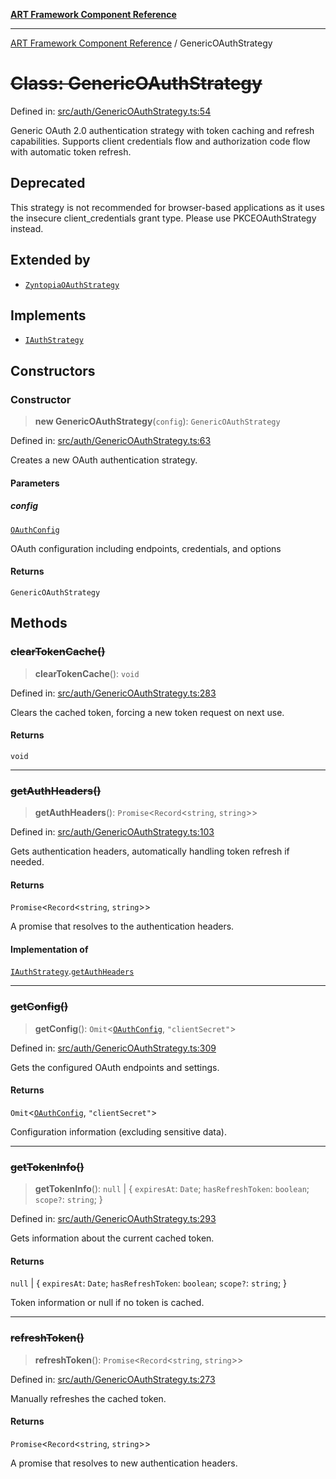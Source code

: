 [**ART Framework Component Reference**](../README.md)

***

[ART Framework Component Reference](../README.md) / GenericOAuthStrategy

# ~~Class: GenericOAuthStrategy~~

Defined in: [src/auth/GenericOAuthStrategy.ts:54](https://github.com/hashangit/ART/blob/389c66e54bc50d9dde33052d28a5a19571a13dbf/src/auth/GenericOAuthStrategy.ts#L54)

Generic OAuth 2.0 authentication strategy with token caching and refresh capabilities.
Supports client credentials flow and authorization code flow with automatic token refresh.

## Deprecated

This strategy is not recommended for browser-based applications as it uses the insecure client_credentials grant type. Please use PKCEOAuthStrategy instead.

## Extended by

- [`ZyntopiaOAuthStrategy`](ZyntopiaOAuthStrategy.md)

## Implements

- [`IAuthStrategy`](../interfaces/IAuthStrategy.md)

## Constructors

### Constructor

> **new GenericOAuthStrategy**(`config`): `GenericOAuthStrategy`

Defined in: [src/auth/GenericOAuthStrategy.ts:63](https://github.com/hashangit/ART/blob/389c66e54bc50d9dde33052d28a5a19571a13dbf/src/auth/GenericOAuthStrategy.ts#L63)

Creates a new OAuth authentication strategy.

#### Parameters

##### config

[`OAuthConfig`](../interfaces/OAuthConfig.md)

OAuth configuration including endpoints, credentials, and options

#### Returns

`GenericOAuthStrategy`

## Methods

### ~~clearTokenCache()~~

> **clearTokenCache**(): `void`

Defined in: [src/auth/GenericOAuthStrategy.ts:283](https://github.com/hashangit/ART/blob/389c66e54bc50d9dde33052d28a5a19571a13dbf/src/auth/GenericOAuthStrategy.ts#L283)

Clears the cached token, forcing a new token request on next use.

#### Returns

`void`

***

### ~~getAuthHeaders()~~

> **getAuthHeaders**(): `Promise`\<`Record`\<`string`, `string`\>\>

Defined in: [src/auth/GenericOAuthStrategy.ts:103](https://github.com/hashangit/ART/blob/389c66e54bc50d9dde33052d28a5a19571a13dbf/src/auth/GenericOAuthStrategy.ts#L103)

Gets authentication headers, automatically handling token refresh if needed.

#### Returns

`Promise`\<`Record`\<`string`, `string`\>\>

A promise that resolves to the authentication headers.

#### Implementation of

[`IAuthStrategy`](../interfaces/IAuthStrategy.md).[`getAuthHeaders`](../interfaces/IAuthStrategy.md#getauthheaders)

***

### ~~getConfig()~~

> **getConfig**(): `Omit`\<[`OAuthConfig`](../interfaces/OAuthConfig.md), `"clientSecret"`\>

Defined in: [src/auth/GenericOAuthStrategy.ts:309](https://github.com/hashangit/ART/blob/389c66e54bc50d9dde33052d28a5a19571a13dbf/src/auth/GenericOAuthStrategy.ts#L309)

Gets the configured OAuth endpoints and settings.

#### Returns

`Omit`\<[`OAuthConfig`](../interfaces/OAuthConfig.md), `"clientSecret"`\>

Configuration information (excluding sensitive data).

***

### ~~getTokenInfo()~~

> **getTokenInfo**(): `null` \| \{ `expiresAt`: `Date`; `hasRefreshToken`: `boolean`; `scope?`: `string`; \}

Defined in: [src/auth/GenericOAuthStrategy.ts:293](https://github.com/hashangit/ART/blob/389c66e54bc50d9dde33052d28a5a19571a13dbf/src/auth/GenericOAuthStrategy.ts#L293)

Gets information about the current cached token.

#### Returns

`null` \| \{ `expiresAt`: `Date`; `hasRefreshToken`: `boolean`; `scope?`: `string`; \}

Token information or null if no token is cached.

***

### ~~refreshToken()~~

> **refreshToken**(): `Promise`\<`Record`\<`string`, `string`\>\>

Defined in: [src/auth/GenericOAuthStrategy.ts:273](https://github.com/hashangit/ART/blob/389c66e54bc50d9dde33052d28a5a19571a13dbf/src/auth/GenericOAuthStrategy.ts#L273)

Manually refreshes the cached token.

#### Returns

`Promise`\<`Record`\<`string`, `string`\>\>

A promise that resolves to new authentication headers.
